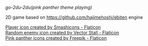 *go-2du-2du(pink panther theme playing)*

2D game based on https://github.com/hajimehoshi/ebiten engine

<a href="https://www.flaticon.com/free-icons/cricket-bat" title="cricket bat icons">Player icon created by Smashicons -
Flaticon</a>
<br>
<a href="https://www.flaticon.com/free-icons/enemy" title="enemy icons">Random enemy icon created by Vector Stall -
Flaticon</a>
<br>
<a href="https://www.flaticon.com/free-icons/pink-panther" title="pink panther icons">Pink panther icons created by Freepik - Flaticon</a>